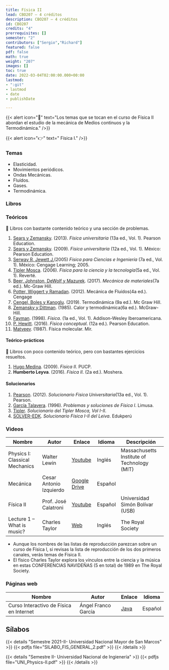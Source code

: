 ```yaml
---
title: Física II
lead: CBO207 — 4 créditos
description: CBO207 — 4 créditos
id: CBO207
credits: "4"
prerrequisites: []
semester: "2"
contributors: ["Sergio","Richard"]
featured: false
pdf: false
math: true
weight: "207"
images: []
toc: true
date: 2022-03-04T02:00:00.000+00:00
lastmod:
- ":git"
- lastmod
- date
- publishDate

---
```

{{< alert icon="📌" text="Los temas que se tocan en el curso de Física II abordan el estudio de la mecánica de Medios continuos y la Termodinámica." />}}

{{< alert icon="👉" text=" Física I." />}}

### Temas

* Elasticidad.
* Movimientos periódicos.
* Ondas Mecánicas.
* Fluídos.
* Gases.
* Termodinámica.

### Libros

### Teóricos

🔸 Libros con bastante contenido teórico y una sección de problemas.

1. [Sears y Zemansky](https://drive.google.com/file/d/1JEhFy-xIF3U1chhclBM0dmnONwiHJY9q/view?usp=sharing). (2013). *Física universitaria* (13a ed., Vol. 1). Pearson Education.
2. [Sears y Zemansky](https://drive.google.com/file/d/1wlr58KYJJmywtvoaWgdPEkSUR4KbYOFv/view?usp=sharing). (2009).  *Física universitaria* (12a ed., Vol. 1). México: Pearson Education.
3. [Serway R, Jewett J.](https://drive.google.com/file/d/1iZbB5rq8CHyTgFyc9Wl0e5sk4OR2TAQt/view?usp=sharing)(2005) *Física para Ciencias e Ingeniería* (7a ed., Vol. 1). México: Cengage Learning; 2005.
4. [Tipler Mosca](https://drive.google.com/file/d/1ANwciKHwuf5taBL1Ur9MQMTn0sH1Y1He/view?usp=sharing). (2006). *Física para la ciencia y la tecnología*(5a ed., Vol. 1). Reverté.
5. [Beer, Johnston, DeWolf y Mazurek](https://drive.google.com/file/d/1aP6-Sp8AvmzJxpb8ay_vVWjQcLToVKJ3/view?usp=sharing). (2017). *Mecánica de materiales*(7a ed.). Mc-Graw Hill. 
6. [Potter, Wiggert y Ramadan](https://drive.google.com/file/d/1BgZoYf2hs0VWOLvCAnSotUnQ9rrYqKOw/view?usp=sharing). (2012). Mecánica de Fluídos(4a ed.). Cengage
7. [Cengel, Boles y Kanoglu](https://drive.google.com/file/d/19KFsbUSSGKrlji5FCCV6ViXO7WmNzPeq/view?usp=sharing). (2019). Termodinámica (9a ed.). Mc Graw Hill.
8. [Zemansky y Dittman](https://drive.google.com/file/d/1bGp5Os5SxZnLhocXDo0Lty8l--DGhIl_/view?usp=sharing). (1985). Calor y termodinámica(6a ed.). McGraw-Hill.
9. [Fayman](https://drive.google.com/file/d/1isfONQ622dpfz80x9N1WEPX8UvHGCVDA/view?usp=sharing). (1998). *Física*. (1a ed., Vol. 1). Addison-Wesley Iberoamericana.
10. [P. Hewitt](https://drive.google.com/file/d/1ukRMKXK7_zGL4SvI4ESA3o1YHWbcGBqq/view?usp=sharing). (2016). *Física conceptual*. (12a ed.). Pearson Education.
11. [Matveev](https://drive.google.com/file/d/1ZjYwd66ORZObwdoXgPVyCDYvQ2TfWS4M/view?usp=sharing). (1987). Física molecular. Mir.

#### Teórico-prácticos

🔸 Libros con poco contenido teórico, pero con bastantes ejercicios resueltos.

1. [Hugo Medina](https://drive.google.com/file/d/1o3unKLb7Y5rorf1F2WBKMtftjtDki5QZ/view?usp=sharing). (2009). *Física II*. PUCP.
2. **Humberto Leyva**. (2016). *Física II*. (2a ed.). Moshera.

#### Solucionarios

1. [Pearson](https://drive.google.com/file/d/1_UpvQgQ_yh5nkg1XeJm6ctogEoSW_i2_/view?usp=sharing). (2012). *Solucionario Fisica Universitaria*(13a ed., Vol. 1). Pearson.
2. [García Talavera](https://archive.org/details/isbn_9789681853440/mode/2up?view=theater). (1996). *Problemas y soluciones de Física I*. Limusa.
3. [Tipler](https://drive.google.com/file/d/1tj0UbD4nRF7V-TxbSbAS2LEfS7jA3fku/view?usp=sharing). *Solucionario del Tipler Mosca, Vol I-II*.
4. [SOLVER-EDK](https://drive.google.com/file/d/1yJsduv6yFb5iwXis-MBNB14J7FlCG9Zz/view?usp=sharing). *Solucionario Física I-II del Leiva*. Edukperú

### Videos

|Nombre|Autor|Enlace|Idioma|Descripción|
|------|-----|------|------|-----------|
|Physics I: Classical Mechanics|Walter Lewin|[Youtube](https://www.youtube.com/playlist?list=PLw3pvR_YJeRcMaubDZvkjayqDJT4Tx47A)|Inglés|Massachusetts Institute of Technology (MIT)|
|Mecánica|Cesar Antonio Izquierdo|[Google Drive](https://drive.google.com/drive/folders/18B3PYI72WK3w5yEqShKKmr8hMpv4WXYy?usp=sharing)|Español|
|Física II|Prof. José Calatroni|[Youtube](https://www.youtube.com/playlist?list=PLC11B12C9A476DA41)|Español|Universidad Simón Bolívar (USB)|
|Lecture 1 – What is music?|Charles Taylor|[Web](https://www.rigb.org/explore-science/explore/video/exploring-music-what-music-1989)|Inglés|The Royal Society|

- Aunque los nombres de las listas de reproducción parezcan sobre un curso de Física I, si revisas la lista de reproducción de los dos primeros canales, verás temas de Física II.
- El físico Charles Taylor explora los vínculos entre la ciencia y la música en estas CONFERENCIAS NAVIDEÑAS (5 en total) de 1989 en The Royal Society.

### Páginas web

|Nombre|Autor|Enlace|Idioma|
|------|-----|------|------|
|Curso Interactivo de Física en Internet|Ángel Franco García|[Java](http://www.sc.ehu.es/sbweb/fisica/)|Español|


## Sílabos

{{< details "Semestre 2021-II- Universidad Nacional Mayor de San Marcos" >}}
{{< pdfjs file="SILABO_FIS_GENERAL_2.pdf" >}}
{{< /details >}}

{{< details "Semestre II- Universidad Nacional de Ingienería" >}}
{{< pdfjs file="UNI_Physics-II.pdf" >}}
{{< /details >}}
